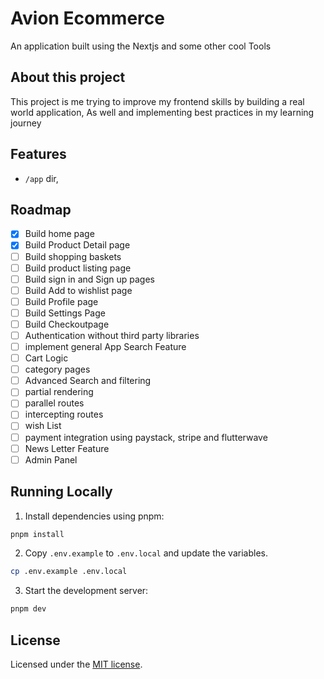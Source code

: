 # Avion Ecommerce

An application built using the Nextjs and some other cool Tools

## About this project

This project is me trying to improve my frontend skills by building a real world application, As well and implementing best practices in my learning journey

## Features

- `/app` dir,

## Roadmap

- [x] Build home page
- [x] Build Product Detail page
- [ ] Build shopping baskets
- [ ] Build product listing page
- [ ] Build sign in and Sign up pages
- [ ] Build Add to wishlist page
- [ ] Build Profile page
- [ ] Build Settings Page
- [ ] Build Checkoutpage
- [ ] Authentication without third party libraries
- [ ] implement general App Search Feature
- [ ] Cart Logic
- [ ] category pages
- [ ] Advanced Search and filtering
- [ ] partial rendering
- [ ] parallel routes
- [ ] intercepting routes
- [ ] wish List
- [ ] payment integration using paystack, stripe and flutterwave
- [ ] News Letter Feature
- [ ] Admin Panel

## Running Locally

1. Install dependencies using pnpm:

```sh
pnpm install
```

2.  Copy `.env.example` to `.env.local` and update the variables.

```sh
cp .env.example .env.local
```

3. Start the development server:

```sh
pnpm dev
```

## License

Licensed under the [MIT license](https://github.com/...).
